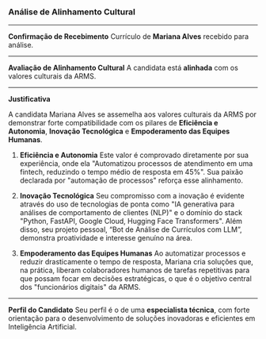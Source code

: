 ### **Análise de Alinhamento Cultural**

---

**Confirmação de Recebimento**
Currículo de **Mariana Alves** recebido para análise.

---

**Avaliação de Alinhamento Cultural**
A candidata está **alinhada** com os valores culturais da ARMS.

---

**Justificativa**

A candidata Mariana Alves se assemelha aos valores culturais da ARMS por demonstrar forte compatibilidade com os pilares de **Eficiência e Autonomia**, **Inovação Tecnológica** e **Empoderamento das Equipes Humanas**.

1.  **Eficiência e Autonomia**
    Este valor é comprovado diretamente por sua experiência, onde ela "Automatizou processos de atendimento em uma fintech, reduzindo o tempo médio de resposta em 45%". Sua paixão declarada por "automação de processos" reforça esse alinhamento.

2.  **Inovação Tecnológica**
    Seu compromisso com a inovação é evidente através do uso de tecnologias de ponta como "IA generativa para análises de comportamento de clientes (NLP)" e o domínio do stack "Python, FastAPI, Google Cloud, Hugging Face Transformers". Além disso, seu projeto pessoal, “Bot de Análise de Currículos com LLM”, demonstra proatividade e interesse genuíno na área.

3.  **Empoderamento das Equipes Humanas**
    Ao automatizar processos e reduzir drasticamente o tempo de resposta, Mariana cria soluções que, na prática, liberam colaboradores humanos de tarefas repetitivas para que possam focar em decisões estratégicas, o que é o objetivo central dos "funcionários digitais" da ARMS.

---

**Perfil do Candidato**
Seu perfil é o de uma **especialista técnica**, com forte orientação para o desenvolvimento de soluções inovadoras e eficientes em Inteligência Artificial.
